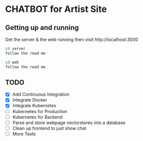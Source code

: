 # CHATBOT for Artist Site

## Getting up and running

Get the server & the web running then visit http://localhost:3000

```bash
cd server
follow the read me
```

```bash
cd web
follow the read me
```

## TODO

- [x] Add Continuous Integration
- [x] Integrate Docker
- [x] Integrate Kubernetes
- [ ] Kubernetes for Production
- [ ] Kubernetes for Backend
- [ ] Parse and store webpage vectorstores into a database
- [ ] Clean up frontend to just show chat
- [ ] More Tests
